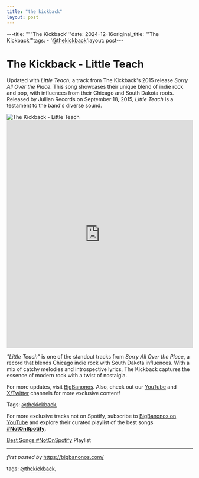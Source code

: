 ```yaml
---
title: "the kickback"
layout: post
---
```

---title: "' 'The Kickback''"date: 2024-12-16original_title: "'The Kickback'"tags:  - '[@thekickback](/tags/thekickback/)'layout: post---<!-- Title of the Post --><h1 >The Kickback - Little Teach</h1> <!-- Introductory Text --><p >Updated with *Little Teach*, a track from The Kickback's 2015 release *Sorry All Over the Place*. This song showcases their unique blend of indie rock and pop, with influences from their Chicago and South Dakota roots. Released by Jullian Records on September 18, 2015, *Little Teach* is a testament to the band's diverse sound.</p> <!-- Featured Image --><div > <img src="https://cdn-images.dzcdn.net/images/cover/438b0981563685d212ba34422c9c11fe/0x1900-000000-80-0-0.jpg" alt="The Kickback - Little Teach" /></div> <!-- YouTube Video Embed --><div > <iframe width="100%" height="617" src="https://www.youtube.com/embed/81ZJknnrWmM" title="Little Teach" frameborder="0" allow="accelerometer; autoplay; clipboard-write; encrypted-media; gyroscope; picture-in-picture; web-share" referrerpolicy="strict-origin-when-cross-origin" allowfullscreen></iframe></div> <!-- Song Information --><div > <p><em>"Little Teach"</em> is one of the standout tracks from *Sorry All Over the Place*, a record that blends Chicago indie rock with South Dakota influences. With a mix of catchy melodies and introspective lyrics, The Kickback captures the essence of modern rock with a twist of nostalgia.</p></div> <!-- Footer Links --><div > <p>For more updates, visit <a href="https://bigbanonos.com/" target="_blank">BigBanonos</a>. Also, check out our <a href="https://www.youtube.com/[@BigBanonos](/tags/BigBanonos/)" target="_blank">YouTube</a> and <a href="https://x.com/bigbanonos" target="_blank">X/Twitter</a> channels for more exclusive content!</p></div> <!-- Tags --><p >Tags: [@thekickback](/tags/thekickback/),</p><!--Subscribe and Playlist Links--><div>    <p>For more exclusive tracks not on Spotify, subscribe to <a href="https://www.youtube.com/[@BigBanonos](/tags/BigBanonos/)" target="_blank">BigBanonos on YouTube</a> and explore their curated playlist of the best songs <strong>[#NotOnSpotify](/tags/NotOnSpotify/)</strong>.</p>    <p><a href="https://www.youtube.com/playlist?list=PLtuNtuTatqI0kFahUCbtbfenC_ET5O_tr" target="_blank">Best Songs [#NotOnSpotify](/tags/NotOnSpotify/) Playlist<br /></a></p></div><hr /><p><em>first posted by</em> <a href="https://bigbanonos.com/" rel="noopener" target="_new">https://bigbanonos.com/</a></p><p>tags: [@thekickback](/tags/thekickback/),</p>